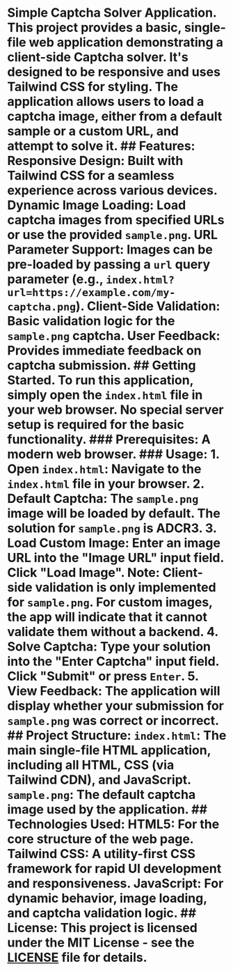 # Simple Captcha Solver Application. This project provides a basic, single-file web application demonstrating a client-side Captcha solver. It's designed to be responsive and uses Tailwind CSS for styling. The application allows users to load a captcha image, either from a default sample or a custom URL, and attempt to solve it. ## Features: Responsive Design: Built with Tailwind CSS for a seamless experience across various devices. Dynamic Image Loading: Load captcha images from specified URLs or use the provided `sample.png`. URL Parameter Support: Images can be pre-loaded by passing a `url` query parameter (e.g., `index.html?url=https://example.com/my-captcha.png`). Client-Side Validation: Basic validation logic for the `sample.png` captcha. User Feedback: Provides immediate feedback on captcha submission. ## Getting Started. To run this application, simply open the `index.html` file in your web browser. No special server setup is required for the basic functionality. ### Prerequisites: A modern web browser. ### Usage: 1. Open `index.html`: Navigate to the `index.html` file in your browser. 2. Default Captcha: The `sample.png` image will be loaded by default. The solution for `sample.png` is **ADCR3**. 3. Load Custom Image: Enter an image URL into the "Image URL" input field. Click "Load Image". Note: Client-side validation is only implemented for `sample.png`. For custom images, the app will indicate that it cannot validate them without a backend. 4. Solve Captcha: Type your solution into the "Enter Captcha" input field. Click "Submit" or press `Enter`. 5. View Feedback: The application will display whether your submission for `sample.png` was correct or incorrect. ## Project Structure: `index.html`: The main single-file HTML application, including all HTML, CSS (via Tailwind CDN), and JavaScript. `sample.png`: The default captcha image used by the application. ## Technologies Used: HTML5: For the core structure of the web page. Tailwind CSS: A utility-first CSS framework for rapid UI development and responsiveness. JavaScript: For dynamic behavior, image loading, and captcha validation logic. ## License: This project is licensed under the MIT License - see the [LICENSE](LICENSE) file for details.